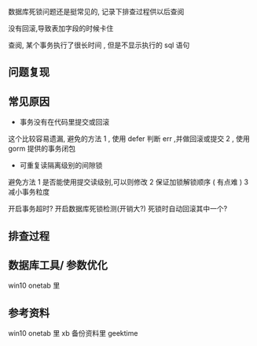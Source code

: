 数据库死锁问题还是挺常见的, 记录下排查过程供以后查阅

没有回滚,导致表加字段的时候卡住

查阅, 某个事务执行了很长时间 , 但是不显示执行的 sql 语句

## 问题复现

## 常见原因

- 事务没有在代码里提交或回滚

这个比较容易遗漏, 避免的方法 1 , 使用 defer 判断 err ,并做回滚或提交
2 , 使用 gorm 提供的事务闭包

- 可重复读隔离级别的间隙锁

避免方法 1 是否能使用提交读级别,可以则修改
2 保证加锁解锁顺序 ( 有点难 )
3 减小事务粒度


开启事务超时?
开启数据库死锁检测(开销大?)
死锁时自动回滚其中一个?

## 排查过程

## 数据库工具/ 参数优化

win10 onetab 里

## 参考资料
win10 onetab 里
xb 备份资料里
geektime

